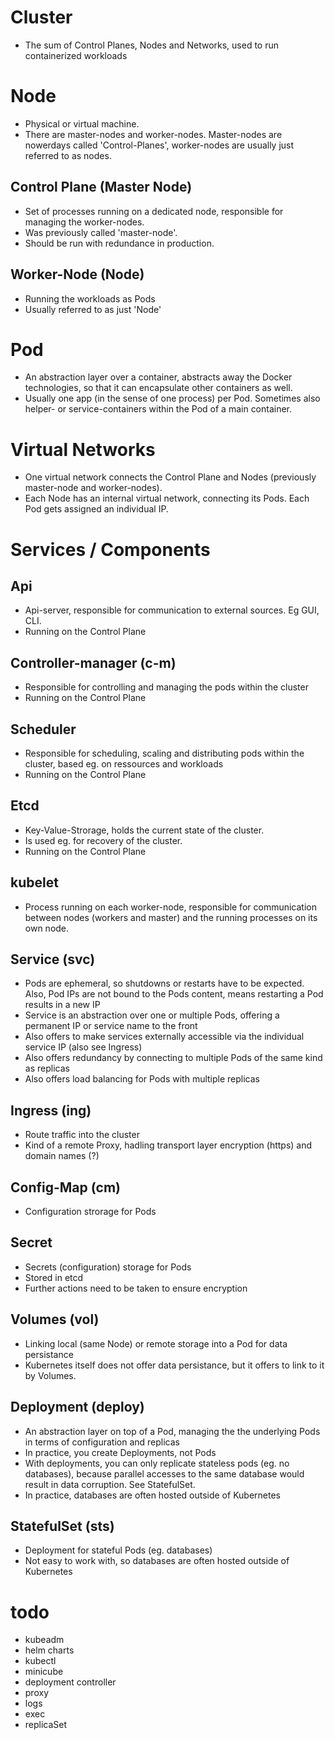# Cluster
- The sum of Control Planes, Nodes and Networks, used to run containerized workloads

# Node
- Physical or virtual machine.
- There are master-nodes and worker-nodes. Master-nodes are nowerdays called 'Control-Planes', worker-nodes are usually just referred to as nodes.

## Control Plane (Master Node)
- Set of processes running on a dedicated node, responsible for managing the worker-nodes.
- Was previously called 'master-node'.
- Should be run with redundance in production.

## Worker-Node (Node)
- Running the workloads as Pods
- Usually referred to as just 'Node'

# Pod
- An abstraction layer over a container, abstracts away the Docker technologies, so that it can encapsulate other containers as well.
- Usually one app (in the sense of one process) per Pod. Sometimes also helper- or service-containers within the Pod of a main container.

# Virtual Networks
- One virtual network connects the Control Plane and Nodes (previously master-node and worker-nodes).
- Each Node has an internal virtual network, connecting its Pods. Each Pod gets assigned an individual IP. 

# Services / Components

## Api
- Api-server, responsible for communication to external sources. Eg GUI, CLI.
- Running on the Control Plane

## Controller-manager (c-m)
- Responsible for controlling and managing the pods within the cluster
- Running on the Control Plane

## Scheduler
- Responsible for scheduling, scaling and distributing pods within the cluster, based eg. on ressources and workloads
- Running on the Control Plane

## Etcd
- Key-Value-Strorage, holds the current state of the cluster.
- Is used eg. for recovery of the cluster.
- Running on the Control Plane

## kubelet
- Process running on each worker-node, responsible for communication between nodes (workers and master) and the running processes on its own node. 

## Service (svc)
- Pods are ephemeral, so shutdowns or restarts have to be expected. Also, Pod IPs are not bound to the Pods content, means restarting a Pod results in a new IP
- Service is an abstraction over one or multiple Pods, offering a permanent IP or service name to the front
- Also offers to make services externally accessible via the individual service IP (also see Ingress)
- Also offers redundancy by connecting to multiple Pods of the same kind as replicas
- Also offers load balancing for Pods with multiple replicas

## Ingress (ing)
- Route traffic into the cluster
- Kind of a remote Proxy, hadling transport layer encryption (https) and domain names (?)

## Config-Map (cm)
- Configuration strorage for Pods

## Secret
- Secrets (configuration) storage for Pods
- Stored in etcd
- Further actions need to be taken to ensure encryption

## Volumes (vol)
- Linking local (same Node) or remote storage into a Pod for data persistance
- Kubernetes itself does not offer data persistance, but it offers to link to it by Volumes.

## Deployment (deploy)
- An abstraction layer on top of a Pod, managing the the underlying Pods in terms of configuration and replicas
- In practice, you create Deployments, not Pods
- With deployments, you can only replicate stateless pods (eg. no databases), because parallel accesses to the same database would result in data corruption. See StatefulSet.
- In practice, databases are often hosted outside of Kubernetes

## StatefulSet (sts)
- Deployment for stateful Pods (eg. databases)
- Not easy to work with, so databases are often hosted outside of Kubernetes





# todo
- kubeadm
- helm charts
- kubectl
- minicube
- deployment controller
- proxy
- logs
- exec
- replicaSet
